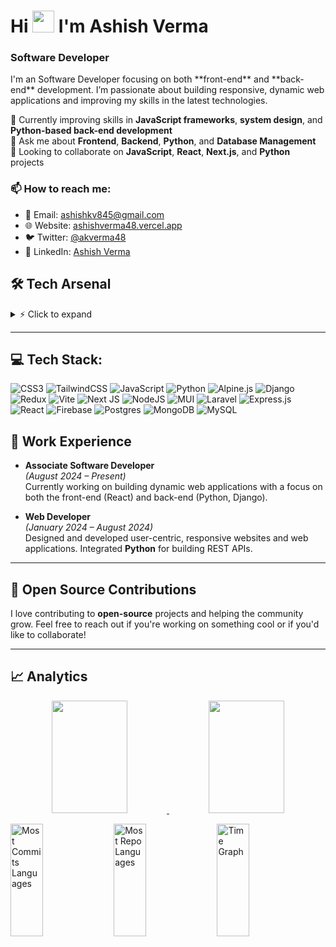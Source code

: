 <!----------------------------------- Heading Section ------------------------------------>
<h1 align="left">
    Hi
    <img src="https://media.giphy.com/media/hvRJCLFzcasrR4ia7z/giphy.gif" width="35px"/>
    I'm Ashish Verma
<!--     <img src="https://camo.githubusercontent.com/d3359cb00ab0b5ed8f2e1fe3fceb4fbaf3b614340f8c0db99c17b9f50b351770/68747470733a2f2f656d6f6a69732e736c61636b6d6f6a69732e636f6d2f656d6f6a69732f696d616765732f313533313834393433302f343234362f626c6f622d73756e676c61737365732e6769663f31353331383439343330" width="35"> -->
  
</h1>
<h3 align="left"> Software Developer </h3>
<p>
    I'm an Software Developer focusing on both **front-end** and **back-end** development. I’m passionate about building responsive, dynamic web applications and improving my skills in the latest technologies.
</p>
<!----------------------------------- Profile View Section ------------------------------------>

🌱 Currently improving skills in **JavaScript frameworks**, **system design**, and **Python-based back-end development**  
💬 Ask me about **Frontend**, **Backend**, **Python**, and **Database Management**  
💞 Looking to collaborate on **JavaScript**, **React**, **Next.js**, and **Python** projects

### 📫 How to reach me:
- 📧 Email: [ashishkv845@gmail.com](mailto:ashishkv845@gmail.com)
- 🌐 Website: [ashishverma48.vercel.app](https://ashishverma48.vercel.app/)
- 🐦 Twitter: [@akverma48](https://twitter.com/akverma48)
- 💼 LinkedIn: [Ashish Verma](https://www.linkedin.com/in/ashishverma48/)


## 🛠️ Tech Arsenal  

<details>
<summary>⚡ Click to expand</summary><br/>

### 💻 Languages  
- 🟨 JavaScript  
- 🐍 Python  
- 🔷 TypeScript  

### 🎨 Frontend  
- 🌐 HTML • 🎨 CSS • 🎯 Tailwind CSS  
- ⚛️ React • ⏭ Next.js  

### 🔧 Backend  
- 🟢 Node.js • 🚂 Express.js  
- 🐍 Django  

### 🗄️ Databases  
- 🐬 MySQL  
- 🐘 PostgreSQL  
- 🍃 MongoDB  

### 🛠 Tools & Platforms  
- ⚡ Frappe • 🧩 ERPNext  
- 🔥 Firebase • 🧪 Postman  
- 🛠 Git & GitHub  
- 💻 VS Code  

</details>

---


##  💻 Tech Stack:
![CSS3](https://img.shields.io/badge/css3-%231572B6.svg?style=for-the-badge&logo=css3&logoColor=white) ![TailwindCSS](https://img.shields.io/badge/tailwindcss-%2338B2AC.svg?style=for-the-badge&logo=tailwind-css&logoColor=white) ![JavaScript](https://img.shields.io/badge/javascript-%23323330.svg?style=for-the-badge&logo=javascript&logoColor=%23F7DF1E) ![Python](https://img.shields.io/badge/python-3670A0?style=for-the-badge&logo=python&logoColor=ffdd54) ![Alpine.js](https://img.shields.io/badge/alpinejs-white.svg?style=for-the-badge&logo=alpinedotjs&logoColor=%238BC0D0) ![Django](https://img.shields.io/badge/django-%23092E20.svg?style=for-the-badge&logo=django&logoColor=white) ![Redux](https://img.shields.io/badge/redux-%23593d88.svg?style=for-the-badge&logo=redux&logoColor=white) ![Vite](https://img.shields.io/badge/vite-%23646CFF.svg?style=for-the-badge&logo=vite&logoColor=white) ![Next JS](https://img.shields.io/badge/Next-black?style=for-the-badge&logo=next.js&logoColor=white) ![NodeJS](https://img.shields.io/badge/node.js-6DA55F?style=for-the-badge&logo=node.js&logoColor=white) ![MUI](https://img.shields.io/badge/MUI-%230081CB.svg?style=for-the-badge&logo=mui&logoColor=white) ![Laravel](https://img.shields.io/badge/laravel-%23FF2D20.svg?style=for-the-badge&logo=laravel&logoColor=white) ![Express.js](https://img.shields.io/badge/express.js-%23404d59.svg?style=for-the-badge&logo=express&logoColor=%2361DAFB) ![React](https://img.shields.io/badge/react-%2320232a.svg?style=for-the-badge&logo=react&logoColor=%2361DAFB) ![Firebase](https://img.shields.io/badge/firebase-a08021?style=for-the-badge&logo=firebase&logoColor=ffcd34) ![Postgres](https://img.shields.io/badge/postgres-%23316192.svg?style=for-the-badge&logo=postgresql&logoColor=white) ![MongoDB](https://img.shields.io/badge/MongoDB-%234ea94b.svg?style=for-the-badge&logo=mongodb&logoColor=white) ![MySQL](https://img.shields.io/badge/mysql-4479A1.svg?style=for-the-badge&logo=mysql&logoColor=white)

## 📄 Work Experience

- **Associate Software Developer**  
  *(August 2024 – Present)*  
  Currently working on building dynamic web applications with a focus on both the front-end (React) and back-end (Python, Django).

- **Web Developer**  
  *(January 2024 – August 2024)*  
  Designed and developed user-centric, responsive websites and web applications. Integrated **Python** for building REST APIs.

---
## 💞 Open Source Contributions
I love contributing to **open-source** projects and helping the community grow. Feel free to reach out if you're working on something cool or if you'd like to collaborate!

---
## 📈 Analytics

<p align="center">
<a href="https://github.com/ashishverma48">
  <img height="180em" width="49%" margin-right="15px" src="https://github-readme-stats-eight-theta.vercel.app/api?username=ashishverma48&theme=radical&show_icons=true&include_all_commits=false&count_private=true"/>
  <img height="180em" width="49%" src="https://streak-stats.demolab.com?user=ashishverma48&theme=transparent&date_format=%5BY%20%5DM%20j&theme=radical"/>
</a>
</p>
<!-- <p align="start">
        <a href="https://stardev.io/developers/coderbaba0"><img alt="Check out coderbaba0's profile on stardev.io" src="https://stardev.io/developers/coderbaba0/badge/languages/global.svg" /></a>
</p> -->
<div align="start">
  <img align="center"  width="32%" src="http://github-profile-summary-cards.vercel.app/api/cards/most-commit-language?username=ashishverma48&theme=transparent&exclude=html,CSS,Jupyter%20Notebook" height="180em" alt="Most Commits Languages"/>
  <img align="center" width="32%" src="http://github-profile-summary-cards.vercel.app/api/cards/repos-per-language?username=ashishverma48&theme=transparent&exclude=html,CSS,Jupyter%20Notebook" height="180em" alt="Most Repo Languages"/>
  <img align="center" width="32%" src="http://github-profile-summary-cards.vercel.app/api/cards/productive-time?username=ashishverma48&theme=transparent&utcOffset=5.30" height="180em" alt="Time Graph"/>
</div>






